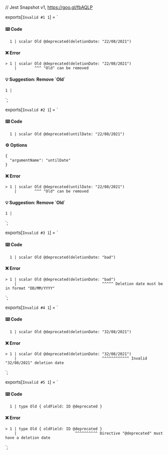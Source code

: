 // Jest Snapshot v1, https://goo.gl/fbAQLP

exports[`Invalid #1 1`] = `
#### ⌨️ Code

      1 | scalar Old @deprecated(deletionDate: "22/08/2021")

#### ❌ Error

    > 1 | scalar Old @deprecated(deletionDate: "22/08/2021")
        |        ^^^ "Old" сan be removed

#### 💡 Suggestion: Remove \`Old\`

    1 |
`;

exports[`Invalid #2 1`] = `
#### ⌨️ Code

      1 | scalar Old @deprecated(untilDate: "22/08/2021")

#### ⚙️ Options

    {
      "argumentName": "untilDate"
    }

#### ❌ Error

    > 1 | scalar Old @deprecated(untilDate: "22/08/2021")
        |        ^^^ "Old" сan be removed

#### 💡 Suggestion: Remove \`Old\`

    1 |
`;

exports[`Invalid #3 1`] = `
#### ⌨️ Code

      1 | scalar Old @deprecated(deletionDate: "bad")

#### ❌ Error

    > 1 | scalar Old @deprecated(deletionDate: "bad")
        |                                      ^^^^^ Deletion date must be in format "DD/MM/YYYY"
`;

exports[`Invalid #4 1`] = `
#### ⌨️ Code

      1 | scalar Old @deprecated(deletionDate: "32/08/2021")

#### ❌ Error

    > 1 | scalar Old @deprecated(deletionDate: "32/08/2021")
        |                                      ^^^^^^^^^^^^ Invalid "32/08/2021" deletion date
`;

exports[`Invalid #5 1`] = `
#### ⌨️ Code

      1 | type Old { oldField: ID @deprecated }

#### ❌ Error

    > 1 | type Old { oldField: ID @deprecated }
        |                          ^^^^^^^^^^ Directive "@deprecated" must have a deletion date
`;
